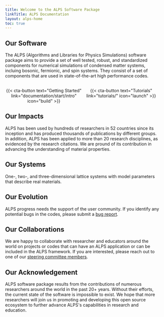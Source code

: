 ```yaml
---
title: Welcome to the ALPS Software Package
linkTitle: ALPS Documentation
layout: alps-home
toc: true
---
```


<style>
div.mycontainer {
  width:100%;
  overflow:auto;
}
div.mycontainer div {
  width: 50%;  
  float: left;
  display: inline-block;
  text-align: center;
}
</style>

## Our Software

The ALPS (Algorithms and Libraries for Physics Simulations) software package aims to provide a set of well tested, robust, and standardized components for numerical simulations of condensed matter systems, incluing bosonic, fermionic, and spin systems. They consist of a set of components that are used in state-of-the-art high performance codes. 

<br>
<div class="mycontainer">

<div>
{{< cta-button text="Getting Started" link="documentation/start/intro" icon="build" >}}
</div>

<div>
{{< cta-button text="Tutorials" link="tutorials/" icon="launch" >}}
</div>

</div>


## Our Impacts
ALPS has been used by hundreds of researchers in 52 countries since its inception and has produced thousands of publications by different groups. In addition, ALPS has been applied to more than 20 research disciplines, as evidenced by the research citations. We are pround of its contribution in advancing the understanding of material properties.

## Our Systems
One-, two-, and three-dimensional lattice systems with model parameters that describe real materials. 

## Our Evolution
ALPS progress needs the support of the user community. If you identify any potential bugs in the codes, please submit a [bug report](https://github.com/ALPSim/ALPS/issues).

## Our Collaborations
We are happy to collaborate with researcher and educators around the world on projects or codes that can have an ALPS application or can be included in the ALPS framework. If you are interested, please reach out to one of our [steering committee members](govern#alps-community-steering-committee).

## Our Acknowledgement
ALPS software package results from the contributions of numerous researchers around the world in the past 20+ years. Without their efforts, the current state of the software is impossible to exist. We hope that more researchers will join us in promoting and developing this open source ecosystem to further advance ALPS's capabilities in research and education. 


